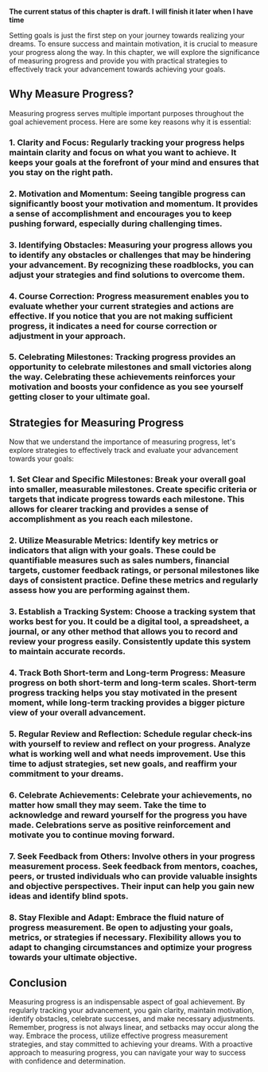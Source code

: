 **The current status of this chapter is draft. I will finish it later when I have time**

Setting goals is just the first step on your journey towards realizing your dreams. To ensure success and maintain motivation, it is crucial to measure your progress along the way. In this chapter, we will explore the significance of measuring progress and provide you with practical strategies to effectively track your advancement towards achieving your goals.

**Why Measure Progress?**
-------------------------

Measuring progress serves multiple important purposes throughout the goal achievement process. Here are some key reasons why it is essential:

### 1. **Clarity and Focus**: Regularly tracking your progress helps maintain clarity and focus on what you want to achieve. It keeps your goals at the forefront of your mind and ensures that you stay on the right path.

### 2. **Motivation and Momentum**: Seeing tangible progress can significantly boost your motivation and momentum. It provides a sense of accomplishment and encourages you to keep pushing forward, especially during challenging times.

### 3. **Identifying Obstacles**: Measuring your progress allows you to identify any obstacles or challenges that may be hindering your advancement. By recognizing these roadblocks, you can adjust your strategies and find solutions to overcome them.

### 4. **Course Correction**: Progress measurement enables you to evaluate whether your current strategies and actions are effective. If you notice that you are not making sufficient progress, it indicates a need for course correction or adjustment in your approach.

### 5. **Celebrating Milestones**: Tracking progress provides an opportunity to celebrate milestones and small victories along the way. Celebrating these achievements reinforces your motivation and boosts your confidence as you see yourself getting closer to your ultimate goal.

**Strategies for Measuring Progress**
-------------------------------------

Now that we understand the importance of measuring progress, let's explore strategies to effectively track and evaluate your advancement towards your goals:

### 1. **Set Clear and Specific Milestones**: Break your overall goal into smaller, measurable milestones. Create specific criteria or targets that indicate progress towards each milestone. This allows for clearer tracking and provides a sense of accomplishment as you reach each milestone.

### 2. **Utilize Measurable Metrics**: Identify key metrics or indicators that align with your goals. These could be quantifiable measures such as sales numbers, financial targets, customer feedback ratings, or personal milestones like days of consistent practice. Define these metrics and regularly assess how you are performing against them.

### 3. **Establish a Tracking System**: Choose a tracking system that works best for you. It could be a digital tool, a spreadsheet, a journal, or any other method that allows you to record and review your progress easily. Consistently update this system to maintain accurate records.

### 4. **Track Both Short-term and Long-term Progress**: Measure progress on both short-term and long-term scales. Short-term progress tracking helps you stay motivated in the present moment, while long-term tracking provides a bigger picture view of your overall advancement.

### 5. **Regular Review and Reflection**: Schedule regular check-ins with yourself to review and reflect on your progress. Analyze what is working well and what needs improvement. Use this time to adjust strategies, set new goals, and reaffirm your commitment to your dreams.

### 6. **Celebrate Achievements**: Celebrate your achievements, no matter how small they may seem. Take the time to acknowledge and reward yourself for the progress you have made. Celebrations serve as positive reinforcement and motivate you to continue moving forward.

### 7. **Seek Feedback from Others**: Involve others in your progress measurement process. Seek feedback from mentors, coaches, peers, or trusted individuals who can provide valuable insights and objective perspectives. Their input can help you gain new ideas and identify blind spots.

### 8. **Stay Flexible and Adapt**: Embrace the fluid nature of progress measurement. Be open to adjusting your goals, metrics, or strategies if necessary. Flexibility allows you to adapt to changing circumstances and optimize your progress towards your ultimate objective.

Conclusion
----------

Measuring progress is an indispensable aspect of goal achievement. By regularly tracking your advancement, you gain clarity, maintain motivation, identify obstacles, celebrate successes, and make necessary adjustments. Remember, progress is not always linear, and setbacks may occur along the way. Embrace the process, utilize effective progress measurement strategies, and stay committed to achieving your dreams. With a proactive approach to measuring progress, you can navigate your way to success with confidence and determination.
